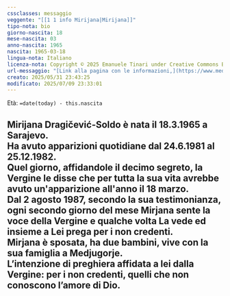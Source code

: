 ```yaml
---
cssclasses: messaggio
veggente: "[[1 1 info Mirijana|Mirijana]]"
tipo-nota: bio
giorno-nascita: 18
mese-nascita: 03
anno-nascita: 1965
nascita: 1965-03-18
lingua-nota: Italiano
licenza-nota: Copyright © 2025 Emanuele Tinari under Creative Commons BY-NC-SA 4.0 https://creativecommons.org/licenses/by-nc-sa/4.0/
url-messaggio: "[Link alla pagina con le informazioni,](https://www.medjugorje.hr/it/fenomeno-di-medjugorje/apparizioni/)"
creato: 2025/05/31 23:43:25
modificato: 2025/07/09 23:33:01
---
```


Età: `=date(today) - this.nascita`


## Mirijana Dragičević-Soldo è nata il 18.3.1965 a Sarajevo.<br>Ha avuto apparizioni quotidiane dal 24.6.1981 al 25.12.1982.<br>Quel giorno, affidandole il decimo segreto, la Vergine le disse che per tutta la sua vita avrebbe avuto un'apparizione all'anno il 18 marzo.<br>Dal 2 agosto 1987, secondo la sua testimonianza, ogni secondo giorno del mese Mirjana sente la voce della Vergine e qualche volta La vede ed insieme a Lei prega per i non credenti.<br>Mirjana è sposata, ha due bambini, vive con la sua famiglia a Medjugorje.<br>L’intenzione di preghiera affidata a lei dalla Vergine: per i non credenti, quelli che non conoscono l’amore di Dio.